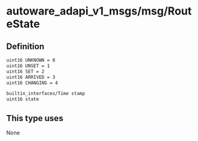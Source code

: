 <!-- This file is generated by a tool. Do not edit directly. -->

# autoware_adapi_v1_msgs/msg/RouteState

## Definition

```txt
uint16 UNKNOWN = 0
uint16 UNSET = 1
uint16 SET = 2
uint16 ARRIVED = 3
uint16 CHANGING = 4

builtin_interfaces/Time stamp
uint16 state
```

## This type uses

None
